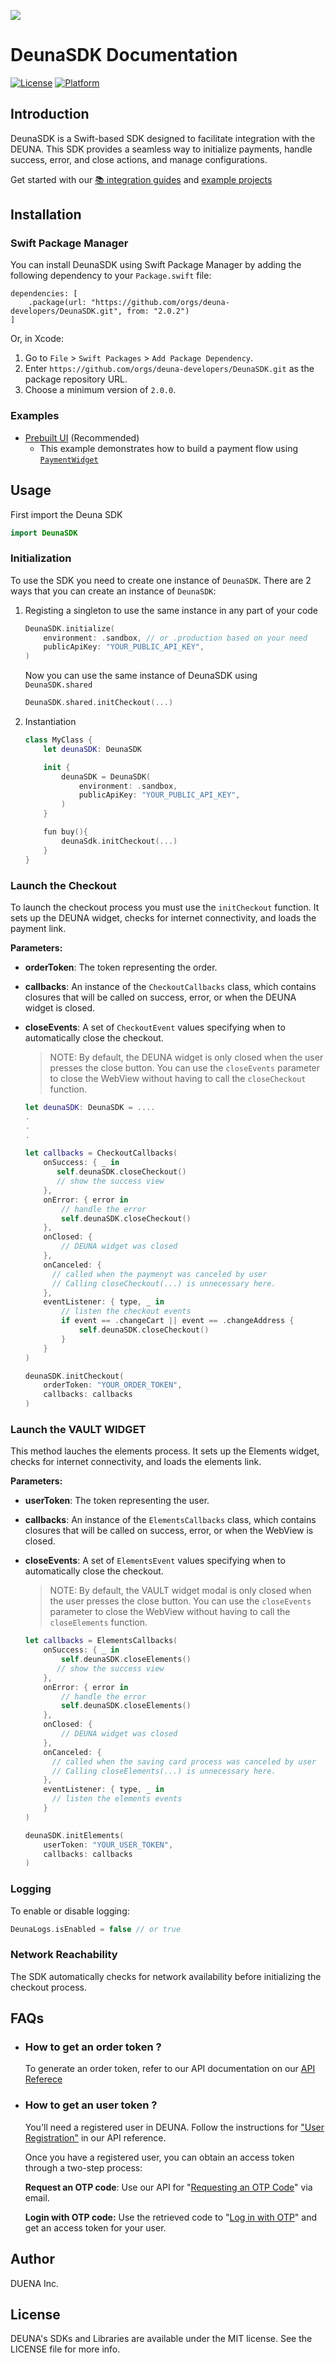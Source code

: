 ![](https://d-una-one.s3.us-east-2.amazonaws.com/gestionado_por_d-una.png)
# DeunaSDK Documentation
[![License](https://img.shields.io/github/license/deuna-developers/deuna-sdk-ios?style=flat-square)](https://github.com/deuna-developers/deuna-sdk-ios/LICENSE)
[![Platform](https://img.shields.io/badge/platform-ios-blue?style=flat-square)](https://github.com/deuna-developers/deuna-sdk-ios#)

## Introduction

DeunaSDK is a Swift-based SDK designed to facilitate integration with the DEUNA. This SDK provides a seamless way to initialize payments, handle success, error, and close actions, and manage configurations.

Get started with our [📚 integration guides](https://docs.deuna.com/docs/integraciones-del-ios-sdk) and [example projects](#examples)



## Installation

### Swift Package Manager

You can install DeunaSDK using Swift Package Manager by adding the following dependency to your `Package.swift` file:

    dependencies: [
        .package(url: "https://github.com/orgs/deuna-developers/DeunaSDK.git", from: "2.0.2")
    ] 

Or, in Xcode:

1.  Go to `File` > `Swift Packages` > `Add Package Dependency`.
2.  Enter `https://github.com/orgs/deuna-developers/DeunaSDK.git` as the package repository URL.
3.  Choose a minimum version of `2.0.0`.

### Examples

- [Prebuilt UI](Examples/basic-integration) (Recommended)
  - This example demonstrates how to build a payment flow using [`PaymentWidget`](https://docs.deuna.com/docs/widget-payments-and-fraud)

## Usage

First import the Deuna SDK

```swift
import DeunaSDK
```

### Initialization

To use the SDK you need to create one instance of `DeunaSDK`. There are 2 ways that you can create an instance of `DeunaSDK`:

1. Registing a singleton to use the same instance in any part of your code

    ```swift
    DeunaSDK.initialize(
        environment: .sandbox, // or .production based on your need
        publicApiKey: "YOUR_PUBLIC_API_KEY",
    )
    ```
    Now you can use the same instance of DeunaSDK using `DeunaSDK.shared`

    ```swift
    DeunaSDK.shared.initCheckout(...)
    ```

2. Instantiation

    ```swift
    class MyClass {
        let deunaSDK: DeunaSDK
    
        init {
            deunaSDK = DeunaSDK(
                environment: .sandbox,
                publicApiKey: "YOUR_PUBLIC_API_KEY",
            )
        }

        fun buy(){
            deunaSdk.initCheckout(...)
        }
    }
    ```




### Launch the Checkout

To launch the checkout process you must use the `initCheckout` function. It sets up the DEUNA widget, checks for internet connectivity, and loads the payment link.

**Parameters:**
-   **orderToken**: The token representing the order.
-   **callbacks**: An instance of the `CheckoutCallbacks` class, which contains closures that will be called on success, error, or when the DEUNA widget is closed.
-   **closeEvents**: A set of `CheckoutEvent` values specifying when to automatically close the checkout.

    > NOTE: By default, the DEUNA widget is only closed when the user presses the close button. You can use the `closeEvents` parameter to close the WebView without having to call the `closeCheckout` function.

    ```swift
    let deunaSDK: DeunaSDK = ....
    .
    .
    .

    let callbacks = CheckoutCallbacks(
        onSuccess: { _ in
           self.deunaSDK.closeCheckout()
           // show the success view
        },
        onError: { error in
            // handle the error
            self.deunaSDK.closeCheckout()
        },
        onClosed: {
            // DEUNA widget was closed
        },
        onCanceled: {
          // called when the paymenyt was canceled by user
          // Calling closeCheckout(...) is unnecessary here.
        },
        eventListener: { type, _ in
            // listen the checkout events
            if event == .changeCart || event == .changeAddress {
                self.deunaSDK.closeCheckout()
            }
        }
    )

    deunaSDK.initCheckout(
        orderToken: "YOUR_ORDER_TOKEN",
        callbacks: callbacks
    )  
    ```



### Launch the VAULT WIDGET

This method lauches the elements process. It sets up the Elements widget, checks for internet connectivity, and loads the elements link.

**Parameters:**
-   **userToken**: The token representing the user.
-   **callbacks**: An instance of the `ElementsCallbacks` class, which contains closures that will be called on success, error, or when the WebView is closed.
-   **closeEvents**: A set of `ElementsEvent` values specifying when to automatically close the checkout.

    > NOTE: By default, the VAULT widget modal is only closed when the user presses the close button. You can use the `closeEvents` parameter to close the WebView without having to call the `closeElements` function.

    ```swift
    let callbacks = ElementsCallbacks(
        onSuccess: { _ in
            self.deunaSDK.closeElements()
           // show the success view
        },
        onError: { error in
            // handle the error
            self.deunaSDK.closeElements()
        },
        onClosed: {
            // DEUNA widget was closed
        },
        onCanceled: {
          // called when the saving card process was canceled by user
          // Calling closeElements(...) is unnecessary here.
        },
        eventListener: { type, _ in
          // listen the elements events
        }
    )

    deunaSDK.initElements(
        userToken: "YOUR_USER_TOKEN",
        callbacks: callbacks
    )  
    ```



### Logging
To enable or disable logging:
```swift
DeunaLogs.isEnabled = false // or true
```

### Network Reachability

The SDK automatically checks for network availability before initializing the checkout process.


## FAQs
* ### How to get an **order token** ?
    To generate an order token, refer to our API documentation on our [API Referece](https://docs.deuna.com/reference/order_token)

* ### How to get an **user token** ?
    You'll need a registered user in DEUNA. Follow the instructions for ["User Registration"](https://docs.deuna.com/reference/users-register) in our API reference.

    Once you have a registered user, you can obtain an access token through a two-step process:

    **Request an OTP code**: Use our API for "[Requesting an OTP Code](https://docs.deuna.com/reference/request-otp)" via email.

    **Login with OTP code:** Use the retrieved code to "[Log in with OTP](https://docs.deuna.com/reference/login-with-otp)" and get an access token for your user.
    

## Author
DUENA Inc.

## License
DEUNA's SDKs and Libraries are available under the MIT license. See the LICENSE file for more info.
